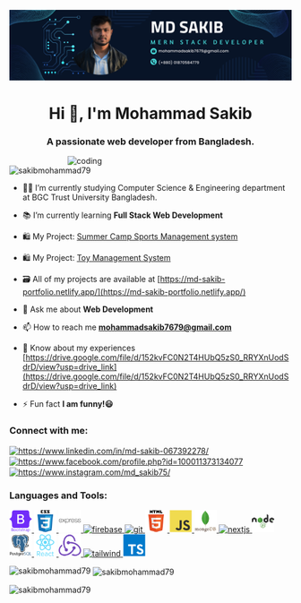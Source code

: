 ![logo](https://github.com/sakibmohammad79/sakibmohammad79/blob/main/2.png)
<h1 align="center">Hi 👋, I'm Mohammad Sakib</h1>
<h3 align="center">A passionate web developer from Bangladesh.</h3>

<img align="right" alt="coding" width="400" src="https://camo.githubusercontent.com/7de37139d0b4c1ce40865e799b446c0e963a3dd8fb68d239707237c40604fa3d/68747470733a2f2f63646e2e6472696262626c652e636f6d2f75736572732f3733303730332f73637265656e73686f74732f363538313234332f6176656e746f2e676966">


<p align="left"> <img src="https://komarev.com/ghpvc/?username=sakibmohammad79&label=Profile%20views&color=0e75b6&style=flat" alt="sakibmohammad79" /> </p>

- 🧑‍💻 I’m currently studying Computer Science & Engineering department at BGC Trust University Bangladesh.

- 📚 I’m currently learning **Full Stack Web Development**

- 🛍 My Project: [Summer Camp Sports Management system](https://wolves-sports.web.app/)

- 🛍 My Project: [Toy Management System](https://toy-marketplace-ass11.web.app/)

- 🗃 All of my projects are available at [https://md-sakib-portfolio.netlify.app/](https://md-sakib-portfolio.netlify.app/)

- 💬 Ask me about **Web Development**

- 📫 How to reach me **mohammadsakib7679@gmail.com**

- 📄 Know about my experiences [https://drive.google.com/file/d/152kvFC0N2T4HUbQ5zS0_RRYXnUodSdrD/view?usp=drive_link](https://drive.google.com/file/d/152kvFC0N2T4HUbQ5zS0_RRYXnUodSdrD/view?usp=drive_link)

- ⚡ Fun fact **I am funny!😃**

<h3 align="left">Connect with me:</h3>
<p align="left">
<a href="https://www.linkedin.com/in/md-sakib-067392278/" target="blank"><img align="center" src="https://raw.githubusercontent.com/rahuldkjain/github-profile-readme-generator/master/src/images/icons/Social/linked-in-alt.svg" alt="https://www.linkedin.com/in/md-sakib-067392278/" height="30" width="40" /></a>
<a href="https://www.facebook.com/profile.php?id=100011373134077" target="blank"><img align="center" src="https://raw.githubusercontent.com/rahuldkjain/github-profile-readme-generator/master/src/images/icons/Social/facebook.svg" alt="https://www.facebook.com/profile.php?id=100011373134077" height="30" width="40" /></a>
<a href="https://www.instagram.com/md_sakib75/" target="blank"><img align="center" src="https://raw.githubusercontent.com/rahuldkjain/github-profile-readme-generator/master/src/images/icons/Social/instagram.svg" alt="https://www.instagram.com/md_sakib75/" height="30" width="40" /></a>
</p>

<h3 align="left">Languages and Tools:</h3>
<p align="left"> <a href="https://getbootstrap.com" target="_blank" rel="noreferrer"> <img src="https://raw.githubusercontent.com/devicons/devicon/master/icons/bootstrap/bootstrap-plain-wordmark.svg" alt="bootstrap" width="40" height="40"/> </a> <a href="https://www.w3schools.com/css/" target="_blank" rel="noreferrer"> <img src="https://raw.githubusercontent.com/devicons/devicon/master/icons/css3/css3-original-wordmark.svg" alt="css3" width="40" height="40"/> </a> <a href="https://expressjs.com" target="_blank" rel="noreferrer"> <img src="https://raw.githubusercontent.com/devicons/devicon/master/icons/express/express-original-wordmark.svg" alt="express" width="40" height="40"/> </a> <a href="https://firebase.google.com/" target="_blank" rel="noreferrer"> <img src="https://www.vectorlogo.zone/logos/firebase/firebase-icon.svg" alt="firebase" width="40" height="40"/> </a> <a href="https://git-scm.com/" target="_blank" rel="noreferrer"> <img src="https://www.vectorlogo.zone/logos/git-scm/git-scm-icon.svg" alt="git" width="40" height="40"/> </a> <a href="https://www.w3.org/html/" target="_blank" rel="noreferrer"> <img src="https://raw.githubusercontent.com/devicons/devicon/master/icons/html5/html5-original-wordmark.svg" alt="html5" width="40" height="40"/> </a> <a href="https://developer.mozilla.org/en-US/docs/Web/JavaScript" target="_blank" rel="noreferrer"> <img src="https://raw.githubusercontent.com/devicons/devicon/master/icons/javascript/javascript-original.svg" alt="javascript" width="40" height="40"/> </a> <a href="https://www.mongodb.com/" target="_blank" rel="noreferrer"> <img src="https://raw.githubusercontent.com/devicons/devicon/master/icons/mongodb/mongodb-original-wordmark.svg" alt="mongodb" width="40" height="40"/> </a> <a href="https://nextjs.org/" target="_blank" rel="noreferrer"> <img src="https://cdn.worldvectorlogo.com/logos/nextjs-2.svg" alt="nextjs" width="40" height="40"/> </a> <a href="https://nodejs.org" target="_blank" rel="noreferrer"> <img src="https://raw.githubusercontent.com/devicons/devicon/master/icons/nodejs/nodejs-original-wordmark.svg" alt="nodejs" width="40" height="40"/> </a> <a href="https://www.postgresql.org" target="_blank" rel="noreferrer"> <img src="https://raw.githubusercontent.com/devicons/devicon/master/icons/postgresql/postgresql-original-wordmark.svg" alt="postgresql" width="40" height="40"/> </a> <a href="https://reactjs.org/" target="_blank" rel="noreferrer"> <img src="https://raw.githubusercontent.com/devicons/devicon/master/icons/react/react-original-wordmark.svg" alt="react" width="40" height="40"/> </a> <a href="https://redux.js.org" target="_blank" rel="noreferrer"> <img src="https://raw.githubusercontent.com/devicons/devicon/master/icons/redux/redux-original.svg" alt="redux" width="40" height="40"/> </a> <a href="https://tailwindcss.com/" target="_blank" rel="noreferrer"> <img src="https://www.vectorlogo.zone/logos/tailwindcss/tailwindcss-icon.svg" alt="tailwind" width="40" height="40"/> </a> <a href="https://www.typescriptlang.org/" target="_blank" rel="noreferrer"> <img src="https://raw.githubusercontent.com/devicons/devicon/master/icons/typescript/typescript-original.svg" alt="typescript" width="40" height="40"/> </a> </p>

<p><img align="left" src="https://github-readme-stats.vercel.app/api/top-langs?username=sakibmohammad79&show_icons=true&locale=en&layout=compact" alt="sakibmohammad79" /></p>

<p>&nbsp;<img align="center" src="https://github-readme-stats.vercel.app/api?username=sakibmohammad79&show_icons=true&locale=en" alt="sakibmohammad79" /></p>

<p><img align="center" src="https://github-readme-streak-stats.herokuapp.com/?user=sakibmohammad79&" alt="sakibmohammad79" /></p>
